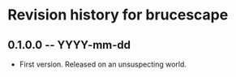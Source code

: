 # Revision history for brucescape

## 0.1.0.0 -- YYYY-mm-dd

* First version. Released on an unsuspecting world.

